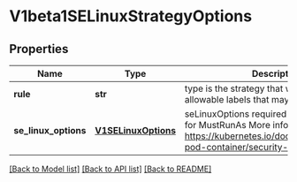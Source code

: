 # V1beta1SELinuxStrategyOptions

## Properties
Name | Type | Description | Notes
------------ | ------------- | ------------- | -------------
**rule** | **str** | type is the strategy that will dictate the allowable labels that may be set. | 
**se_linux_options** | [**V1SELinuxOptions**](V1SELinuxOptions.md) | seLinuxOptions required to run as; required for MustRunAs More info: https://kubernetes.io/docs/tasks/configure-pod-container/security-context/ | [optional] 

[[Back to Model list]](../README.md#documentation-for-models) [[Back to API list]](../README.md#documentation-for-api-endpoints) [[Back to README]](../README.md)



